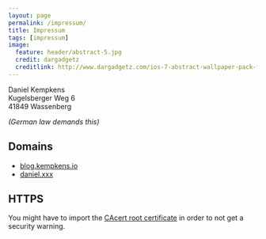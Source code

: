 ```yaml
---
layout: page
permalink: /impressum/
title: Impressum
tags: [impressum]
image:
  feature: header/abstract-5.jpg
  credit: dargadgetz
  creditlink: http://www.dargadgetz.com/ios-7-abstract-wallpaper-pack-for-iphone-5-and-ipod-touch-retina/
---
```


Daniel Kempkens  
Kugelsberger Weg 6  
41849 Wassenberg

*(German law demands this)*

## Domains

* [blog.kempkens.io](http://blog.kempkens.io)
* [daniel.xxx](http://daniel.xxx)

## HTTPS

You might have to import the [CAcert root certificate](http://www.cacert.org/index.php?id=3) in order to not get a security warning.
